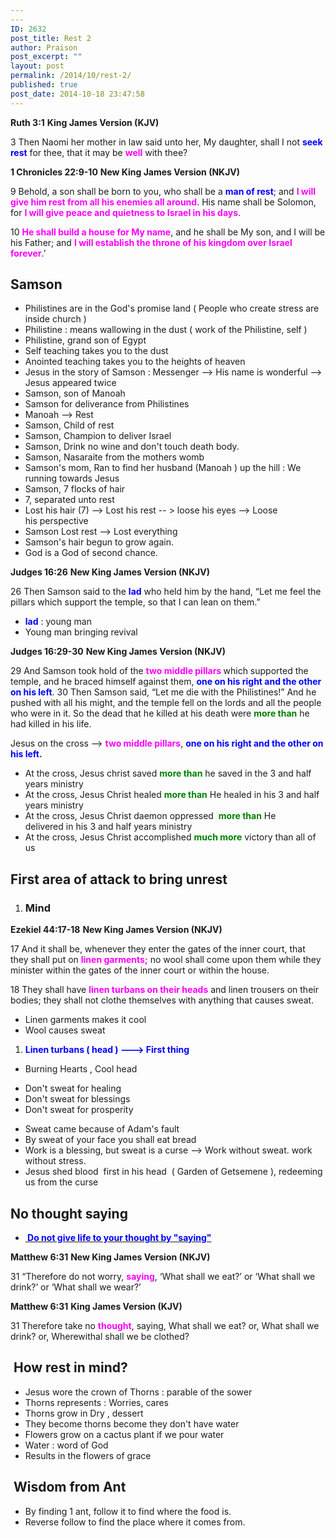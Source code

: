 ```yaml
---
---
ID: 2632
post_title: Rest 2
author: Praison
post_excerpt: ""
layout: post
permalink: /2014/10/rest-2/
published: true
post_date: 2014-10-18 23:47:58
---
```

<strong>Ruth 3:1</strong>
<strong> King James Version (KJV)</strong>

3 Then Naomi her mother in law said unto her, My daughter, shall I not <span style="color: #0000ff;"><strong>seek rest</strong> </span>for thee, that it may be <span style="color: #ff00ff;"><strong>well</strong></span> with thee?

<strong>1 Chronicles 22:9-10</strong>
<strong> New King James Version (NKJV)</strong>

9 Behold, a son shall be born to you, who shall be a <span style="color: #0000ff;"><strong>man of rest</strong></span>; and <span style="color: #ff00ff;"><strong>I will give him rest from all his enemies all around</strong></span>. His name shall be Solomon, for <span style="color: #ff00ff;"><strong>I will give peace and quietness to Israel in his days</strong></span>.

10 <span style="color: #ff00ff;"><strong>He shall build a house for My name</strong></span>, and he shall be My son, and I will be his Father; and <span style="color: #ff00ff;"><strong>I will establish the throne of his kingdom over Israel forever</strong></span>.’
<h2>Samson</h2>
<ul>
	<li>Philistines are in the God's promise land ( People who create stress are inside church )</li>
	<li>Philistine : means wallowing in the dust ( work of the Philistine, self )</li>
	<li>Philistine, grand son of Egypt</li>
	<li>Self teaching takes you to the dust</li>
	<li>Anointed teaching takes you to the heights of heaven</li>
	<li>Jesus in the story of Samson : Messenger --&gt; His name is wonderful --&gt; Jesus appeared twice</li>
	<li>Samson, son of Manoah</li>
	<li>Samson for deliverance from Philistines</li>
	<li>Manoah --&gt; Rest</li>
	<li>Samson, Child of rest</li>
	<li>Samson, Champion to deliver Israel</li>
	<li>Samson, Drink no wine and don't touch death body.</li>
	<li>Samson, Nasaraite from the mothers womb</li>
	<li>Samson's mom, Ran to find her husband (Manoah ) up the hill : We running towards Jesus</li>
	<li>Samson, 7 flocks of hair</li>
	<li>7, separated unto rest</li>
	<li>Lost his hair (7) --&gt; Lost his rest -- &gt; loose his eyes --&gt; Loose his perspective</li>
	<li>Samson Lost rest --&gt; Lost everything</li>
	<li>Samson's hair begun to grow again.</li>
	<li>God is a God of second chance.</li>
</ul>
<strong>Judges 16:26</strong>
<strong>New King James Version (NKJV)</strong>

26 Then Samson said to the <span style="color: #0000ff;"><strong>lad</strong></span> who held him by the hand, “Let me feel the pillars which support the temple, so that I can lean on them.”
<ul>
	<li><span style="color: #0000ff;"><strong>lad</strong></span> : young man</li>
	<li>Young man bringing revival</li>
</ul>
<strong>Judges 16:29-30</strong>
<strong> New King James Version (NKJV)</strong>

29 And Samson took hold of the <strong><span style="color: #ff00ff;">two middle pillars</span> </strong>which supported the temple, and he braced himself against them, <strong><span style="color: #0000ff;">one on his right and the other on his left</span></strong>.
30 Then Samson said, “Let me die with the Philistines!” And he pushed with all his might, and the temple fell on the lords and all the people who were in it. So the dead that he killed at his death were <span style="color: #008000;"><strong>more than</strong></span> he had killed in his life.

Jesus on the cross --&gt; <span style="color: #ff00ff;"><strong>two middle pillars</strong></span>, <strong><span style="color: #0000ff;">one on his right and the other on his left.</span></strong>
<ul>
	<li>At the cross, Jesus christ saved <span style="color: #008000;"><strong>more than</strong> </span>he saved in the 3 and half years ministry</li>
	<li>At the cross, Jesus Christ healed <span style="color: #008000;"><strong>more than</strong> </span>He healed in his 3 and half years ministry</li>
	<li>At the cross, Jesus Christ daemon oppressed  <span style="color: #008000;"><strong>more than</strong> </span>He delivered in his 3 and half years ministry</li>
	<li>At the cross, Jesus Christ accomplished <span style="color: #008000;"><strong>much more</strong> </span>victory than all of us</li>
</ul>
<h2><strong>First area of attack to bring unrest</strong></h2>
<ol>
	<li>
<h3>Mind</h3>
</li>
</ol>
<strong>Ezekiel 44:17-18</strong>
<strong> New King James Version (NKJV)</strong>

17 And it shall be, whenever they enter the gates of the inner court, that they shall put on <span style="color: #ff00ff;"><strong>linen garments;</strong></span> no wool shall come upon them while they minister within the gates of the inner court or within the house.

18 They shall have <span style="color: #ff00ff;"><strong>linen turbans on their heads</strong> </span>and linen trousers on their bodies; they shall not clothe themselves with anything that causes sweat.
<ul>
	<li>Linen garments makes it cool</li>
	<li>Wool causes sweat</li>
</ul>
<ol>
	<li><span style="color: #0000ff;"><strong>Linen turbans ( head ) ---&gt; First thing</strong></span></li>
</ol>
<ul>
	<li>Burning Hearts , Cool head</li>
</ul>
<ul>
	<li>Don't sweat for healing</li>
	<li>Don't sweat for blessings</li>
	<li>Don't sweat for prosperity</li>
</ul>
<ul>
	<li>Sweat came because of Adam's fault</li>
	<li>By sweat of your face you shall eat bread</li>
	<li>Work is a blessing, but sweat is a curse --&gt; Work without sweat. work without stress.</li>
	<li>Jesus shed blood  first in his head  ( Garden of Getsemene ), redeeming us from the curse</li>
</ul>
<h2>No thought saying</h2>
<ul>
	<li><a title="How do we take thought?" href="http://biblerevelation.org/2014/10/18/take-thought/"><span style="color: #0000ff;"><strong> Do not give life to your thought by "saying"</strong></span></a></li>
</ul>
<strong>Matthew 6:31</strong>
<strong> New King James Version (NKJV)</strong>

31 “Therefore do not worry, <span style="color: #ff00ff;"><strong>saying</strong></span>, ‘What shall we eat?’ or ‘What shall we drink?’ or ‘What shall we wear?’

<strong>Matthew 6:31</strong>
<strong> King James Version (KJV)</strong>

31 Therefore take no <span style="color: #ff00ff;"><strong>thought</strong></span>, saying, What shall we eat? or, What shall we drink? or, Wherewithal shall we be clothed?
<h2> How rest in mind?</h2>
<ul>
	<li>Jesus wore the crown of Thorns : parable of the sower</li>
	<li>Thorns represents : Worries, cares</li>
	<li>Thorns grow in Dry , dessert</li>
	<li>They become thorns become they don't have water</li>
	<li>Flowers grow on a cactus plant if we pour water</li>
	<li>Water : word of God</li>
	<li>Results in the flowers of grace</li>
</ul>
<h2> Wisdom from Ant</h2>
<ul>
	<li>By finding 1 ant, follow it to find where the food is.</li>
	<li>Reverse follow to find the place where it comes from.</li>
</ul>